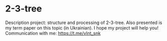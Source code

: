 # 2-3-tree

Description project: structure and processing of 2-3-tree. Also presented is my term paper on this topic (in Ukrainian).
I hope my project will help you! Communication with me: https://t.me/vlnt_snk
